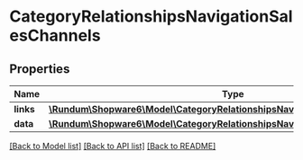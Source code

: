 # CategoryRelationshipsNavigationSalesChannels

## Properties
Name | Type | Description | Notes
------------ | ------------- | ------------- | -------------
**links** | [**\Rundum\Shopware6\Model\CategoryRelationshipsNavigationSalesChannelsLinks**](CategoryRelationshipsNavigationSalesChannelsLinks.md) |  | [optional] 
**data** | [**\Rundum\Shopware6\Model\CategoryRelationshipsNavigationSalesChannelsData[]**](CategoryRelationshipsNavigationSalesChannelsData.md) |  | [optional] 

[[Back to Model list]](../../README.md#documentation-for-models) [[Back to API list]](../../README.md#documentation-for-api-endpoints) [[Back to README]](../../README.md)

